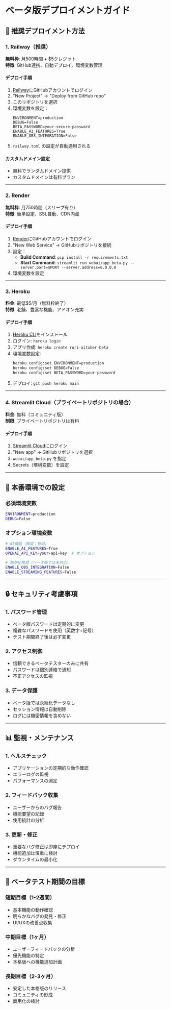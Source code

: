 # ベータ版デプロイメントガイド

## 🚀 推奨デプロイメント方法

### 1. Railway（推奨）
**無料枠**: 月500時間 + $5クレジット  
**特徴**: GitHub連携、自動デプロイ、環境変数管理

#### デプロイ手順
1. [Railway](https://railway.app)にGitHubアカウントでログイン
2. "New Project" → "Deploy from GitHub repo"
3. このリポジトリを選択
4. 環境変数を設定：
   ```
   ENVIRONMENT=production
   DEBUG=False
   BETA_PASSWORD=your-secure-password
   ENABLE_AI_FEATURES=True
   ENABLE_OBS_INTEGRATION=False
   ```
5. `railway.toml` の設定が自動適用される

#### カスタムドメイン設定
- 無料でランダムドメイン提供
- カスタムドメインは有料プラン

---

### 2. Render
**無料枠**: 月750時間（スリープ有り）  
**特徴**: 簡単設定、SSL自動、CDN内蔵

#### デプロイ手順
1. [Render](https://render.com)にGitHubアカウントでログイン
2. "New Web Service" → GitHubリポジトリを接続
3. 設定：
   - **Build Command**: `pip install -r requirements.txt`
   - **Start Command**: `streamlit run webui/app_beta.py --server.port=$PORT --server.address=0.0.0.0`
4. 環境変数を設定

---

### 3. Heroku
**料金**: 最低$5/月（無料枠終了）  
**特徴**: 老舗、豊富な機能、アドオン充実

#### デプロイ手順
1. [Heroku CLI](https://devcenter.heroku.com/articles/heroku-cli)をインストール
2. ログイン: `heroku login`
3. アプリ作成: `heroku create ruri-aituber-beta`
4. 環境変数設定:
   ```bash
   heroku config:set ENVIRONMENT=production
   heroku config:set DEBUG=False
   heroku config:set BETA_PASSWORD=your-password
   ```
5. デプロイ: `git push heroku main`

---

### 4. Streamlit Cloud（プライベートリポジトリの場合）
**料金**: 無料（コミュニティ版）  
**制限**: プライベートリポジトリは有料

#### デプロイ手順
1. [Streamlit Cloud](https://streamlit.io/cloud)にログイン
2. "New app" → GitHubリポジトリを選択
3. `webui/app_beta.py` を指定
4. Secrets（環境変数）を設定

---

## 🔧 本番環境での設定

### 必須環境変数
```bash
ENVIRONMENT=production
DEBUG=False
```

### オプション環境変数
```bash
# AI機能（推奨：有効）
ENABLE_AI_FEATURES=True
OPENAI_API_KEY=your-api-key  # オプション

# 無効化推奨（ベータ版では未対応）
ENABLE_OBS_INTEGRATION=False
ENABLE_STREAMING_FEATURES=False
```

---

## 🔒 セキュリティ考慮事項

### 1. パスワード管理
- ベータ版パスワードは定期的に変更
- 複雑なパスワードを使用（英数字+記号）
- テスト期間終了後は必ず変更

### 2. アクセス制御
- 信頼できるベータテスターのみに共有
- パスワードは個別連絡で通知
- 不正アクセスの監視

### 3. データ保護
- ベータ版では永続化データなし
- セッション情報は自動削除
- ログには機密情報を含めない

---

## 📊 監視・メンテナンス

### 1. ヘルスチェック
- アプリケーションの定期的な動作確認
- エラーログの監視
- パフォーマンスの測定

### 2. フィードバック収集
- ユーザーからのバグ報告
- 機能要望の記録
- 使用統計の分析

### 3. 更新・修正
- 重要なバグ修正は即座にデプロイ
- 機能追加は慎重に検討
- ダウンタイムの最小化

---

## 🎯 ベータテスト期間の目標

### 短期目標（1-2週間）
- 基本機能の動作確認
- 明らかなバグの発見・修正
- UI/UXの改善点収集

### 中期目標（1ヶ月）
- ユーザーフィードバックの分析
- 優先機能の特定
- 本格版への機能追加計画

### 長期目標（2-3ヶ月）
- 安定した本格版のリリース
- コミュニティの形成
- 商用化の検討